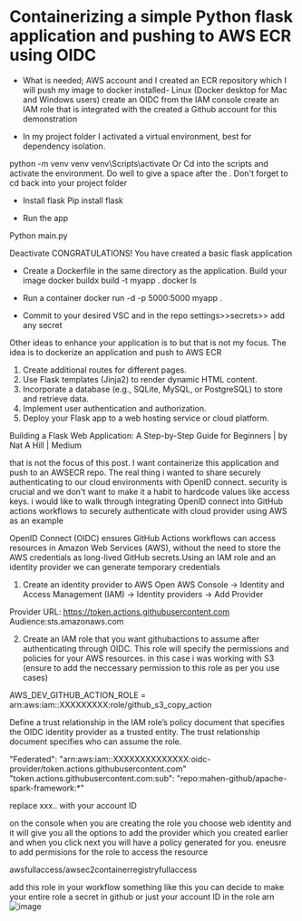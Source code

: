 <h1> Containerizing a simple Python flask application and pushing to AWS ECR using OIDC</h1>
	
- What is needed;
	AWS account and I created an ECR repository which I will push my image to
	docker installed- Linux (Docker desktop for Mac and Windows users)
	create an OIDC from the IAM console
	create an IAM role that is integrated with the created 
	a Github account for this demonstration

- In my project folder I activated a virtual environment, best for dependency isolation.

 python -m venv venv
venv\Scripts\activate
Or 
Cd into the scripts and activate the environment. Do well to give a space after the .
Don't forget to cd back into your project folder

- Install flask
Pip install flask

- Run the app

Python main.py

Deactivate 
CONGRATULATIONS! You have created a basic flask application

- Create a Dockerfile in the same directory as the application. Build your image
	     docker buildx build -t myapp .
	     docker ls

- Run a container 
	    docker run -d -p 5000:5000  myapp .
	
- Commit to your desired VSC  and in the repo settings>>secrets>> add any secret
	
Other ideas to enhance your application is to but that is not my focus. The idea is to dockerize an application and push to AWS ECR 

	

1. Create additional routes for different pages.
2. Use Flask templates (Jinja2) to render dynamic HTML content.
3. Incorporate a database (e.g., SQLite, MySQL, or PostgreSQL) to store and retrieve data.
4. Implement user authentication and authorization.
5. Deploy your Flask app to a web hosting service or cloud platform.


Building a Flask Web Application: A Step-by-Step Guide for Beginners | by Nat A Hill | Medium

 that is not the focus of this post. I want containerize this application and push to an AWSECR repo. The real thing i wanted to share securely authenticating to our cloud environments with OpenID connect. security is crucial
and we don't want to make it a habit to hardcode values like access keys. i would like to walk through
integrating OpenID connect into GitHub actions workflows to securely authenticate with cloud provider using AWS as
an example

OpenID Connect (OIDC) ensures GitHub Actions workflows can access resources in Amazon Web Services (AWS), 
without the need to store the AWS credentials as long-lived GitHub secrets.Using an IAM role and an identity
provider we can generate temporary credentials 


1. Create an identity provider to AWS
Open AWS Console -> Identity and Access Management (IAM) -> Identity providers -> Add Provider


Provider URL: https://token.actions.githubusercontent.com
Audience:sts.amazonaws.com

2. Create an IAM role that you want githubactions to assume after authenticating through OIDC. 
This role will specify the permissions and policies for your AWS resources. in this case i was working
with S3 (ensure to add the neccessary permission to this role as per you use cases)

AWS_DEV_GITHUB_ACTION_ROLE = arn:aws:iam::XXXXXXXXX:role/github_s3_copy_action


Define a trust relationship in the IAM role’s policy document that specifies the OIDC identity provider
 as a trusted entity. The trust relationship document specifies who can assume the role.

"Federated": "arn:aws:iam::XXXXXXXXXXXXXX:oidc-provider/token.actions.githubusercontent.com" 
"token.actions.githubusercontent.com:sub": "repo:mahen-github/apache-spark-framework:*"

replace xxx.. with your account ID

on the console when you are creating the role you choose web identity and it will give you all the 
options to add the provider which you created earlier and when you click next you will have a policy 
generated for you. eneusre to add permisions for the role to access the resource

awsfullaccess/awsec2containerregistryfullaccess

add this role in your workflow something like this
you can decide to make your entire role a secret in github or just your account ID in the role arn
![image](https://github.com/user-attachments/assets/0f2ae571-2f45-4291-b943-d2ae58a08d94)
